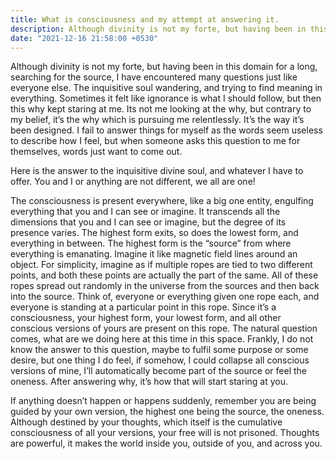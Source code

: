 ```yaml
---
title: What is consciousness and my attempt at answering it.
description: Although divinity is not my forte, but having been in this domain for a long, searching for the source, I have encountered many questions just like everyone else. The inquisitive soul wandering, and trying to find meaning in everything. Sometimes it felt like ignorance is what I should follow, but then this why kept staring at me. Its not me looking at the why, but contrary to my belief, it’s the why which is pursuing me relentlessly. It’s the way it’s been designed. I fail to answer things for myself as the words seem useless to describe how I feel, but when someone asks this question to me for themselves, words just want to come out.
date: "2021-12-16 21:58:00 +0530"
---
```



Although divinity is not my forte, but having been in this domain for a long, searching for the source, I have encountered many questions just like everyone else. The inquisitive soul wandering, and trying to find meaning in everything. Sometimes it felt like ignorance is what I should follow, but then this why kept staring at me. Its not me looking at the why, but contrary to my belief, it’s the why which is pursuing me relentlessly. It’s the way it’s been designed. I fail to answer things for myself as the words seem useless to describe how I feel, but when someone asks this question to me for themselves, words just want to come out.

Here is the answer to the inquisitive divine soul, and whatever I have to offer. You and I or anything are not different, we all are one!

The consciousness is present everywhere, like a big one entity, engulfing everything that you and I can see or imagine. It transcends all the dimensions that you and I can see or imagine, but the degree of its presence varies. The highest form exits, so does the lowest form, and everything in between. The highest form is the “source” from where everything is emanating. Imagine it like magnetic field lines around an object. For simplicity, imagine as if multiple ropes are tied to two different points, and both these points are actually the part of the same. All of these ropes spread out randomly in the universe from the sources and then back into the source. Think of, everyone or everything given one rope each, and everyone is standing at a particular point in this rope. Since it’s a consciousness, your highest form, your lowest form, and all other conscious versions of yours are present on this rope. The natural question comes, what are we doing here at this time in this space. Frankly, I do not know the answer to this question, maybe to fulfil some purpose or some desire, but one thing I do feel, if somehow, I could collapse all conscious versions of mine, I’ll automatically become part of the source or feel the oneness. After answering why, it’s how that will start staring at you.

If anything doesn’t happen or happens suddenly, remember you are being guided by your own version, the highest one being the source, the oneness. Although destined by your thoughts, which itself is the cumulative consciousness of all your versions, your free will is not prisoned. Thoughts are powerful, it makes the world inside you, outside of you, and across you.
